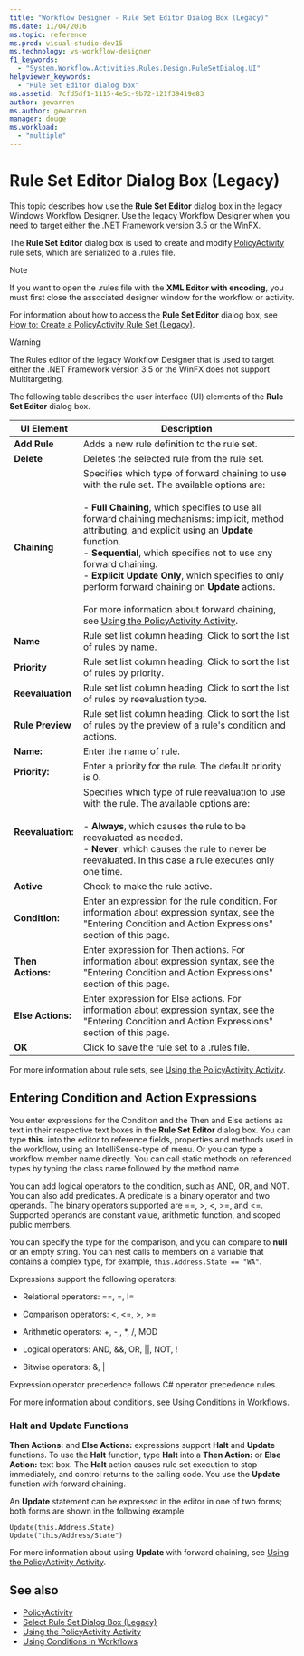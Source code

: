 ```yaml
---
title: "Workflow Designer - Rule Set Editor Dialog Box (Legacy)"
ms.date: 11/04/2016
ms.topic: reference
ms.prod: visual-studio-dev15
ms.technology: vs-workflow-designer
f1_keywords:
  - "System.Workflow.Activities.Rules.Design.RuleSetDialog.UI"
helpviewer_keywords:
  - "Rule Set Editor dialog box"
ms.assetid: 7cfd5df1-1115-4e5c-9b72-121f39419e83
author: gewarren
ms.author: gewarren
manager: douge
ms.workload:
  - "multiple"
---
```

# Rule Set Editor Dialog Box (Legacy)

This topic describes how use the **Rule Set Editor** dialog box in the legacy Windows Workflow Designer. Use the legacy Workflow Designer when you need to target either the .NET Framework version 3.5 or the WinFX.

The **Rule Set Editor** dialog box is used to create and modify [PolicyActivity](http://go.microsoft.com/fwlink?LinkID=65019) rule sets, which are serialized to a .rules file.

> [!NOTE]
> If you want to open the .rules file with the **XML Editor with encoding**, you must first close the associated designer window for the workflow or activity.

For information about how to access the **Rule Set Editor** dialog box, see [How to: Create a PolicyActivity Rule Set (Legacy)](../workflow-designer/how-to-create-a-policyactivity-rule-set-legacy.md).

> [!WARNING]
> The Rules editor of the legacy Workflow Designer that is used to target either the .NET Framework version 3.5 or the WinFX does not support Multitargeting.

The following table describes the user interface (UI) elements of the **Rule Set Editor** dialog box.

|UI Element|Description|
|----------------|-----------------|
|**Add Rule**|Adds a new rule definition to the rule set.|
|**Delete**|Deletes the selected rule from the rule set.|
|**Chaining**|Specifies which type of forward chaining to use with the rule set. The available options are:<br /><br /> -   **Full Chaining**, which specifies to use all forward chaining mechanisms: implicit, method attributing, and explicit using an **Update** function.<br />-   **Sequential**, which specifies not to use any forward chaining.<br />-   **Explicit Update Only**, which specifies to only perform forward chaining on **Update** actions.<br /><br /> For more information about forward chaining, see [Using the PolicyActivity Activity](http://go.microsoft.com/fwlink?LinkID=65004).|
|**Name**|Rule set list column heading. Click to sort the list of rules by name.|
|**Priority**|Rule set list column heading. Click to sort the list of rules by priority.|
|**Reevaluation**|Rule set list column heading. Click to sort the list of rules by reevaluation type.|
|**Rule Preview**|Rule set list column heading. Click to sort the list of rules by the preview of a rule's condition and actions.|
|**Name:**|Enter the name of rule.|
|**Priority:**|Enter a priority for the rule. The default priority is 0.|
|**Reevaluation:**|Specifies which type of rule reevaluation to use with the rule. The available options are:<br /><br /> -   **Always**, which causes the rule to be reevaluated as needed.<br />-   **Never**, which causes the rule to never be reevaluated. In this case a rule executes only one time.|
|**Active**|Check to make the rule active.|
|**Condition:**|Enter an expression for the rule condition. For information about expression syntax, see the "Entering Condition and Action Expressions" section of this page.|
|**Then Actions:**|Enter expression for Then actions. For information about expression syntax, see the "Entering Condition and Action Expressions" section of this page.|
|**Else Actions:**|Enter expression for Else actions. For information about expression syntax, see the "Entering Condition and Action Expressions" section of this page.|
|**OK**|Click to save the rule set to a .rules file.|

 For more information about rule sets, see [Using the PolicyActivity Activity](http://go.microsoft.com/fwlink?LinkID=65004).

## Entering Condition and Action Expressions
 You enter expressions for the Condition and the Then and Else actions as text in their respective text boxes in the **Rule Set Editor** dialog box. You can type **this.** into the editor to reference fields, properties and methods used in the workflow, using an IntelliSense-type of menu. Or you can type a workflow member name directly. You can call static methods on referenced types by typing the class name followed by the method name.

 You can add logical operators to the condition, such as AND, OR, and NOT. You can also add predicates. A predicate is a binary operator and two operands. The binary operators supported are ==, >, \<, >=, and <=. Supported operands are constant value, arithmetic function, and scoped public members.

 You can specify the type for the comparison, and you can compare to **null** or an empty string. You can nest calls to members on a variable that contains a complex type, for example, `this.Address.State == "WA"`.

 Expressions support the following operators:

-   Relational operators: ==, =, !=

-   Comparison operators: <, \<=, >, >=

-   Arithmetic operators: +, - , *, /, MOD

-   Logical operators: AND, &&, OR, &#124;&#124;, NOT, !

-   Bitwise operators: &, &#124;

 Expression operator precedence follows C# operator precedence rules.

 For more information about conditions, see [Using Conditions in Workflows](http://msdn.microsoft.com/en-us/541211f5-d382-4810-894f-71f00b34fa77).

### Halt and Update Functions
 **Then Actions:** and **Else Actions:** expressions support **Halt** and **Update** functions. To use the **Halt** function, type **Halt** into a **Then Action:** or **Else Action:** text box. The **Halt** action causes rule set execution to stop immediately, and control returns to the calling code. You use the **Update** function with forward chaining.

 An **Update** statement can be expressed in the editor in one of two forms; both forms are shown in the following example:

```
Update(this.Address.State)
Update("this/Address/State")
```

 For more information about using **Update** with forward chaining, see [Using the PolicyActivity Activity](http://go.microsoft.com/fwlink?LinkID=65004).

## See also

- [PolicyActivity](http://go.microsoft.com/fwlink?LinkID=65019)
- [Select Rule Set Dialog Box (Legacy)](../workflow-designer/select-rule-set-dialog-box-legacy.md)
- [Using the PolicyActivity Activity](http://go.microsoft.com/fwlink?LinkID=65004)
- [Using Conditions in Workflows](http://go.microsoft.com/fwlink?LinkID=65009)